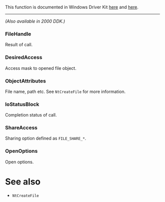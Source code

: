 This function is documented in Windows Driver Kit [here](https://learn.microsoft.com/en-us/windows-hardware/drivers/ddi/ntifs/nf-ntifs-ntopenfile) and [here](https://learn.microsoft.com/en-us/windows-hardware/drivers/ddi/wdm/nf-wdm-zwopenfile).

---

*(Also available in 2000 DDK.)*

### FileHandle

Result of call.

### DesiredAccess

Access mask to opened file object.

### ObjectAttributes

File name, path etc. See `NtCreateFile` for more information.

### IoStatusBlock

Completion status of call.

### ShareAccess

Sharing option defined as `FILE_SHARE_*`.

### OpenOptions

Open options.

# See also

* `NtCreateFile`
